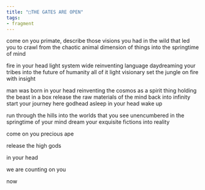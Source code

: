 ```yaml
---
title: "□THE GATES ARE OPEN"
tags:
- fragment
---
```

come on you primate, describe those visions
you had in the wild
that led you to crawl
from the chaotic animal
dimension of things
into the springtime of mind

fire in your head
light system wide
reinventing language
daydreaming your tribes
into the future of humanity
all of it
light visionary
set the jungle
on fire
with insight

man was born
in your head
reinventing the cosmos
as a spirit thing
holding the beast in a box
release the raw materials
of the mind
back into infinity
start your journey here
godhead asleep
in your head
wake up

run through the hills
into the worlds
that you see
unencumbered
in the springtime of your mind
dream your exquisite fictions
into reality

come on you precious ape

release the high gods

in your head

we are counting on you

now